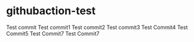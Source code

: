 # githubaction-test
Test commit
Test commit1
Test commit2
Test commit3
Test Commit4
Test Commit5
Test Commit7
Test Commit7
